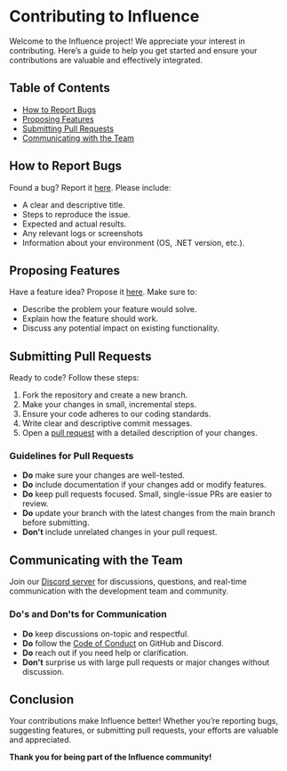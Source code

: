 # Contributing to Influence

Welcome to the Influence project! We appreciate your interest in contributing. Here’s a guide to help you get started and ensure your contributions are valuable and effectively integrated.  

## Table of Contents
- [How to Report Bugs](#how-to-report-bugs)
- [Proposing Features](#proposing-features)
- [Submitting Pull Requests](#submitting-pull-requests)
- [Communicating with the Team](#communicating-with-the-team)

## How to Report Bugs
Found a bug? Report it [here](https://github.com/Influence-Engine/Influence/issues/new?template=bug_report.md). Please include:
- A clear and descriptive title.
- Steps to reproduce the issue.
- Expected and actual results.
- Any relevant logs or screenshots
- Information about your environment (OS, .NET version, etc.).

## Proposing Features
Have a feature idea? Propose it [here](https://github.com/Influence-Engine/Influence/issues/new?template=feature_request.md). Make sure to:
- Describe the problem your feature would solve.
- Explain how the feature should work.
- Discuss any potential impact on existing functionality.

## Submitting Pull Requests
Ready to code? Follow these steps:
1. Fork the repository and create a new branch.
2. Make your changes in small, incremental steps.
3. Ensure your code adheres to our coding standards.
4. Write clear and descriptive commit messages.
5. Open a [pull request](https://github.com/Influence-Engine/Influence/compare) with a detailed description of your changes.

### Guidelines for Pull Requests
- **Do** make sure your changes are well-tested.
- **Do** include documentation if your changes add or modify features.
- **Do** keep pull requests focused. Small, single-issue PRs are easier to review.
- **Do** update your branch with the latest changes from the main branch before submitting.
- **Don't** include unrelated changes in your pull request.

## Communicating with the Team
Join our [Discord server]() for discussions, questions, and real-time communication with the development team and community.

### Do's and Don'ts for Communication
- **Do** keep discussions on-topic and respectful.
- **Do** follow the [Code of Conduct](CODE_OF_CONDUCT.md) on GitHub and Discord.
- **Do** reach out if you need help or clarification.
- **Don't** surprise us with large pull requests or major changes without discussion.

## Conclusion
Your contributions make Influence better! Whether you’re reporting bugs, suggesting features, or submitting pull requests, your efforts are valuable and appreciated.  
  
**Thank you for being part of the Influence community!**

